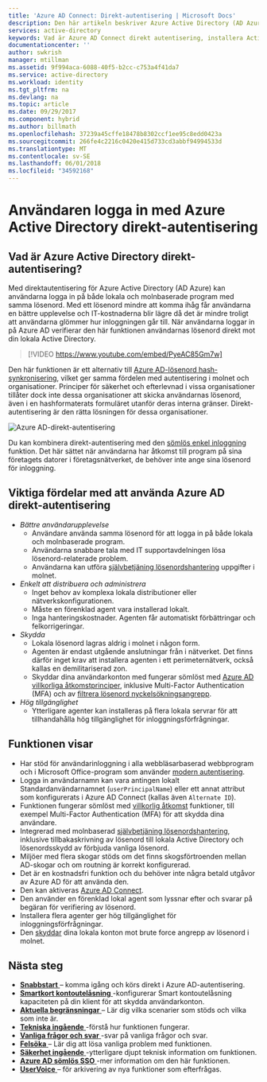 ```yaml
---
title: 'Azure AD Connect: Direkt-autentisering | Microsoft Docs'
description: Den här artikeln beskriver Azure Active Directory (AD Azure) direkt-autentisering och hur det kan Azure AD inloggningar genom att verifiera användarnas lösenord mot lokala Active Directory.
services: active-directory
keywords: Vad är Azure AD Connect direkt autentisering, installera Active Directory, komponenter som krävs för Azure AD, SSO, Single Sign-on
documentationcenter: ''
author: swkrish
manager: mtillman
ms.assetid: 9f994aca-6088-40f5-b2cc-c753a4f41da7
ms.service: active-directory
ms.workload: identity
ms.tgt_pltfrm: na
ms.devlang: na
ms.topic: article
ms.date: 09/29/2017
ms.component: hybrid
ms.author: billmath
ms.openlocfilehash: 37239a45cffe18478b8302ccf1ee95c8edd0423a
ms.sourcegitcommit: 266fe4c2216c0420e415d733cd3abbf94994533d
ms.translationtype: MT
ms.contentlocale: sv-SE
ms.lasthandoff: 06/01/2018
ms.locfileid: "34592168"
---
```

# <a name="user-sign-in-with-azure-active-directory-pass-through-authentication"></a>Användaren logga in med Azure Active Directory direkt-autentisering

## <a name="what-is-azure-active-directory-pass-through-authentication"></a>Vad är Azure Active Directory direkt-autentisering?

Med direktautentisering för Azure Active Directory (AD Azure) kan användarna logga in på både lokala och molnbaserade program med samma lösenord. Med ett lösenord mindre att komma ihåg får användarna en bättre upplevelse och IT-kostnaderna blir lägre då det är mindre troligt att användarna glömmer hur inloggningen går till. När användarna loggar in på Azure AD verifierar den här funktionen användarnas lösenord direkt mot din lokala Active Directory.

>[!VIDEO https://www.youtube.com/embed/PyeAC85Gm7w]

Den här funktionen är ett alternativ till [Azure AD-lösenord hash-synkronisering](active-directory-aadconnectsync-implement-password-hash-synchronization.md), vilket ger samma fördelen med autentisering i molnet och organisationer. Principer för säkerhet och efterlevnad i vissa organisationer tillåter dock inte dessa organisationer att skicka användarnas lösenord, även i en hashformaterats formuläret utanför deras interna gränser. Direkt-autentisering är den rätta lösningen för dessa organisationer.

![Azure AD-direkt-autentisering](./media/active-directory-aadconnect-pass-through-authentication/pta1.png)

Du kan kombinera direkt-autentisering med den [sömlös enkel inloggning](active-directory-aadconnect-sso.md) funktion. Det här sättet när användarna har åtkomst till program på sina företagets datorer i företagsnätverket, de behöver inte ange sina lösenord för inloggning.

## <a name="key-benefits-of-using-azure-ad-pass-through-authentication"></a>Viktiga fördelar med att använda Azure AD direkt-autentisering

- *Bättre användarupplevelse*
  - Användare använda samma lösenord för att logga in på både lokala och molnbaserade program.
  - Användarna snabbare tala med IT supportavdelningen lösa lösenord-relaterade problem.
  - Användarna kan utföra [självbetjäning lösenordshantering](../authentication/active-directory-passwords-overview.md) uppgifter i molnet.
- *Enkelt att distribuera och administrera*
  - Inget behov av komplexa lokala distributioner eller nätverkskonfigurationen.
  - Måste en förenklad agent vara installerad lokalt.
  - Inga hanteringskostnader. Agenten får automatiskt förbättringar och felkorrigeringar.
- *Skydda*
  - Lokala lösenord lagras aldrig i molnet i någon form.
  - Agenten är endast utgående anslutningar från i nätverket. Det finns därför inget krav att installera agenten i ett perimeternätverk, också kallas en demilitariserad zon.
  - Skyddar dina användarkonton med fungerar sömlöst med [Azure AD villkorliga åtkomstprinciper](../active-directory-conditional-access-azure-portal.md), inklusive Multi-Factor Authentication (MFA) och av [filtrera lösenord nyckelsökningsangrepp](active-directory-aadconnect-pass-through-authentication-smart-lockout.md).
- *Hög tillgänglighet*
  - Ytterligare agenter kan installeras på flera lokala servrar för att tillhandahålla hög tillgänglighet för inloggningsförfrågningar.

## <a name="feature-highlights"></a>Funktionen visar

- Har stöd för användarinloggning i alla webbläsarbaserad webbprogram och i Microsoft Office-program som använder [modern autentisering](https://aka.ms/modernauthga).
- Logga in användarnamn kan vara antingen lokalt Standardanvändarnamnet (`userPrincipalName`) eller ett annat attribut som konfigurerats i Azure AD Connect (kallas även `Alternate ID`).
- Funktionen fungerar sömlöst med [villkorlig åtkomst](../active-directory-conditional-access-azure-portal.md) funktioner, till exempel Multi-Factor Authentication (MFA) för att skydda dina användare.
- Integrerad med molnbaserad [självbetjäning lösenordshantering](../authentication/active-directory-passwords-overview.md), inklusive tillbakaskrivning av lösenord till lokala Active Directory och lösenordsskydd av förbjuda vanliga lösenord.
- Miljöer med flera skogar stöds om det finns skogsförtroenden mellan AD-skogar och om routning är korrekt konfigurerad.
- Det är en kostnadsfri funktion och du behöver inte några betald utgåvor av Azure AD för att använda den.
- Den kan aktiveras [Azure AD Connect](active-directory-aadconnect.md).
- Den använder en förenklad lokal agent som lyssnar efter och svarar på begäran för verifiering av lösenord.
- Installera flera agenter ger hög tillgänglighet för inloggningsförfrågningar.
- Den [skyddar](active-directory-aadconnect-pass-through-authentication-smart-lockout.md) dina lokala konton mot brute force angrepp av lösenord i molnet.

## <a name="next-steps"></a>Nästa steg

- [**Snabbstart** ](active-directory-aadconnect-pass-through-authentication-quick-start.md) – komma igång och körs direkt i Azure AD-autentisering.
- [**Smartkort kontoutelåsning** ](active-directory-aadconnect-pass-through-authentication-smart-lockout.md) -konfigurerar Smart kontoutelåsning kapaciteten på din klient för att skydda användarkonton.
- [**Aktuella begränsningar** ](active-directory-aadconnect-pass-through-authentication-current-limitations.md) – Lär dig vilka scenarier som stöds och vilka som inte är.
- [**Tekniska ingående** ](active-directory-aadconnect-pass-through-authentication-how-it-works.md) -förstå hur funktionen fungerar.
- [**Vanliga frågor och svar** ](active-directory-aadconnect-pass-through-authentication-faq.md) -svar på vanliga frågor och svar.
- [**Felsöka** ](active-directory-aadconnect-troubleshoot-pass-through-authentication.md) – Lär dig att lösa vanliga problem med funktionen.
- [**Säkerhet ingående** ](active-directory-aadconnect-pass-through-authentication-security-deep-dive.md) -ytterligare djupt teknisk information om funktionen.
- [**Azure AD sömlös SSO** ](active-directory-aadconnect-sso.md) -mer information om den här funktionen.
- [**UserVoice** ](https://feedback.azure.com/forums/169401-azure-active-directory/category/160611-directory-synchronization-aad-connect) – för arkivering av nya funktioner som efterfrågas.
